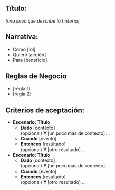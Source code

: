 ## Título:
*[una línea que describe la historia]*

## Narrativa:
- Como [rol]
- Quiero [acción] 
- Para [beneficio]

## Reglas de Negocio
- [regla 1]
- [regla 2]

## Criterios de aceptación:
- **Escenario: Título**
    + **Dado** [contexto]  
(opcional) **Y** [un poco más de contexto] ...
    + **Cuando** [evento]
    + **Entonces** [resultado]  
(opcional) **Y** [otro resultado] ...
- **Escenario: Título**
    + **Dado** [contexto]  
(opcional) **Y** [un poco más de contexto] ...
    + **Cuando** [evento]
    + **Entonces** [resultado]  
(opcional) **Y** [otro resultado] ...
